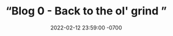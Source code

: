 ---
layout: post
title:  “Blog 0 - Back to the ol' grind ”
date:   2022-02-12 23:59:00 -0700
categories: jekyll update
---
